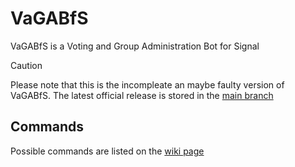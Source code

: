 # VaGABfS
VaGABfS is a Voting and Group Administration Bot for Signal

> [!CAUTION]
> Please note that this is the incompleate an maybe faulty version of VaGABfS. The latest official release is stored in the [main branch](https://github.com/The-Bug-Bashers/VaGABfS/tree/main)

## Commands
Possible commands are listed on the [wiki page](https://github.com/The-Bug-Bashers/VaGABfS/wiki)
